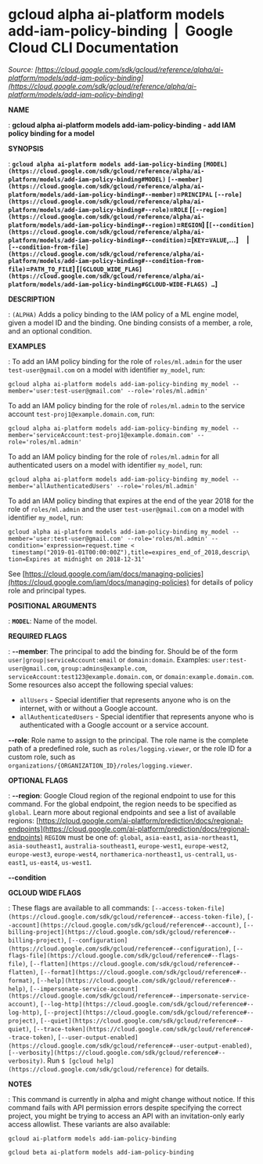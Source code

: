 # gcloud alpha ai-platform models add-iam-policy-binding  |  Google Cloud CLI Documentation

*Source: [https://cloud.google.com/sdk/gcloud/reference/alpha/ai-platform/models/add-iam-policy-binding](https://cloud.google.com/sdk/gcloud/reference/alpha/ai-platform/models/add-iam-policy-binding)*

**NAME**

: **gcloud alpha ai-platform models add-iam-policy-binding - add IAM policy binding for a model**

**SYNOPSIS**

: **`gcloud alpha ai-platform models add-iam-policy-binding` `[MODEL](https://cloud.google.com/sdk/gcloud/reference/alpha/ai-platform/models/add-iam-policy-binding#MODEL)` `[--member](https://cloud.google.com/sdk/gcloud/reference/alpha/ai-platform/models/add-iam-policy-binding#--member)`=`PRINCIPAL` `[--role](https://cloud.google.com/sdk/gcloud/reference/alpha/ai-platform/models/add-iam-policy-binding#--role)`=`ROLE` [`[--region](https://cloud.google.com/sdk/gcloud/reference/alpha/ai-platform/models/add-iam-policy-binding#--region)`=`REGION`] [`[--condition](https://cloud.google.com/sdk/gcloud/reference/alpha/ai-platform/models/add-iam-policy-binding#--condition)`=[`KEY`=`VALUE`,…]     | `[--condition-from-file](https://cloud.google.com/sdk/gcloud/reference/alpha/ai-platform/models/add-iam-policy-binding#--condition-from-file)`=`PATH_TO_FILE`] [`[GCLOUD_WIDE_FLAG](https://cloud.google.com/sdk/gcloud/reference/alpha/ai-platform/models/add-iam-policy-binding#GCLOUD-WIDE-FLAGS) …`]**

**DESCRIPTION**

: `(ALPHA)` Adds a policy binding to the IAM policy of a ML engine
model, given a model ID and the binding. One binding consists of a member, a
role, and an optional condition.

**EXAMPLES**

: To add an IAM policy binding for the role of `roles/ml.admin` for the
user `test-user@gmail.com` on a model with identifier
`my_model`, run:

```
gcloud alpha ai-platform models add-iam-policy-binding my_model --member='user:test-user@gmail.com' --role='roles/ml.admin'
```

To add an IAM policy binding for the role of `roles/ml.admin` to the
service account `test-proj1@example.domain.com`, run:

```
gcloud alpha ai-platform models add-iam-policy-binding my_model --member='serviceAccount:test-proj1@example.domain.com' --role='roles/ml.admin'
```

To add an IAM policy binding for the role of `roles/ml.admin` for all
authenticated users on a model with identifier `my_model`, run:

```
gcloud alpha ai-platform models add-iam-policy-binding my_model --member='allAuthenticatedUsers' --role='roles/ml.admin'
```

To add an IAM policy binding that expires at the end of the year 2018 for the
role of `roles/ml.admin` and the user
`test-user@gmail.com` on a model with identifier
`my_model`, run:

```
gcloud alpha ai-platform models add-iam-policy-binding my_model --member='user:test-user@gmail.com' --role='roles/ml.admin' --condition='expression=request.time <
 timestamp("2019-01-01T00:00:00Z"),title=expires_end_of_2018,descrip\
tion=Expires at midnight on 2018-12-31'
```

See [https://cloud.google.com/iam/docs/managing-policies](https://cloud.google.com/iam/docs/managing-policies)
for details of policy role and principal types.

**POSITIONAL ARGUMENTS**

: **`MODEL`**:
Name of the model.

**REQUIRED FLAGS**

: **--member**:
The principal to add the binding for. Should be of the form
`user|group|serviceAccount:email` or `domain:domain`.
Examples: `user:test-user@gmail.com`,
`group:admins@example.com`,
`serviceAccount:test123@example.domain.com`, or
`domain:example.domain.com`.
Some resources also accept the following special values:

- `allUsers` - Special identifier that represents anyone who is on the
internet, with or without a Google account.
- `allAuthenticatedUsers` - Special identifier that represents anyone
who is authenticated with a Google account or a service account.

**--role**:
Role name to assign to the principal. The role name is the complete path of a
predefined role, such as `roles/logging.viewer`, or the role ID for a
custom role, such as
`organizations/{ORGANIZATION_ID}/roles/logging.viewer`.

**OPTIONAL FLAGS**

: **--region**:
Google Cloud region of the regional endpoint to use for this command. For the
global endpoint, the region needs to be specified as `global`.
Learn more about regional endpoints and see a list of available regions: [https://cloud.google.com/ai-platform/prediction/docs/regional-endpoints](https://cloud.google.com/ai-platform/prediction/docs/regional-endpoints)
`REGION` must be one of: `global`,
`asia-east1`, `asia-northeast1`,
`asia-southeast1`, `australia-southeast1`,
`europe-west1`, `europe-west2`, `europe-west3`,
`europe-west4`, `northamerica-northeast1`,
`us-central1`, `us-east1`, `us-east4`,
`us-west1`.

**--condition**

**GCLOUD WIDE FLAGS**

: These flags are available to all commands: `[--access-token-file](https://cloud.google.com/sdk/gcloud/reference#--access-token-file)`,
`[--account](https://cloud.google.com/sdk/gcloud/reference#--account)`, `[--billing-project](https://cloud.google.com/sdk/gcloud/reference#--billing-project)`,
`[--configuration](https://cloud.google.com/sdk/gcloud/reference#--configuration)`,
`[--flags-file](https://cloud.google.com/sdk/gcloud/reference#--flags-file)`,
`[--flatten](https://cloud.google.com/sdk/gcloud/reference#--flatten)`, `[--format](https://cloud.google.com/sdk/gcloud/reference#--format)`, `[--help](https://cloud.google.com/sdk/gcloud/reference#--help)`, `[--impersonate-service-account](https://cloud.google.com/sdk/gcloud/reference#--impersonate-service-account)`,
`[--log-http](https://cloud.google.com/sdk/gcloud/reference#--log-http)`,
`[--project](https://cloud.google.com/sdk/gcloud/reference#--project)`, `[--quiet](https://cloud.google.com/sdk/gcloud/reference#--quiet)`, `[--trace-token](https://cloud.google.com/sdk/gcloud/reference#--trace-token)`, `[--user-output-enabled](https://cloud.google.com/sdk/gcloud/reference#--user-output-enabled)`,
`[--verbosity](https://cloud.google.com/sdk/gcloud/reference#--verbosity)`.
Run `$ [gcloud help](https://cloud.google.com/sdk/gcloud/reference)` for details.

**NOTES**

: This command is currently in alpha and might change without notice. If this
command fails with API permission errors despite specifying the correct project,
you might be trying to access an API with an invitation-only early access
allowlist. These variants are also available:

```
gcloud ai-platform models add-iam-policy-binding
```

```
gcloud beta ai-platform models add-iam-policy-binding
```
